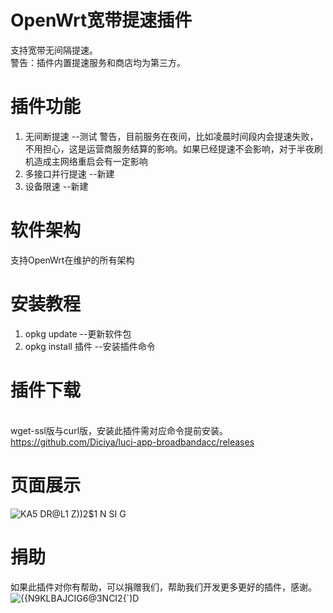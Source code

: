 # OpenWrt宽带提速插件
支持宽带无间隔提速。
<br/>警告：插件内置提速服务和商店均为第三方。
# 插件功能
1.  无间断提速 --测试 警告，目前服务在夜间，比如凌晨时间段内会提速失败，不用担心，这是运营商服务结算的影响。如果已经提速不会影响，对于半夜刷机造成主网络重启会有一定影响
2.  多接口并行提速 --新建
3.  设备限速 --新建
# 软件架构
支持OpenWrt在维护的所有架构
# 安装教程
1.  opkg update --更新软件包
2.  opkg install 插件 --安装插件命令
# 插件下载
<br/>wget-ssl版与curl版，安装此插件需对应命令提前安装。
<br/>https://github.com/Diciya/luci-app-broadbandacc/releases
# 页面展示
![KA5 DR@L1 Z))2$1 N SI G](https://user-images.githubusercontent.com/76506087/218954542-9d2ea662-ed96-44f4-a70e-5fd11b52bdfa.png)
# 捐助
如果此插件对你有帮助，可以捐赠我们，帮助我们开发更多更好的插件，感谢。
![{{N9KLBAJCIG6@3NCI2{`)D](https://user-images.githubusercontent.com/76506087/219942308-5d618747-f222-4871-8fba-754f50cb07e1.png)
